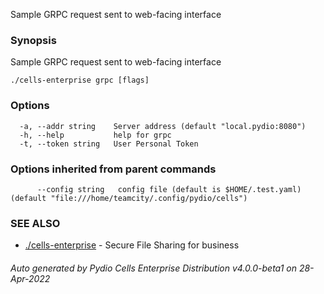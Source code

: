 Sample GRPC request sent to web-facing interface

### Synopsis

Sample GRPC request sent to web-facing interface

```
./cells-enterprise grpc [flags]
```

### Options

```
  -a, --addr string    Server address (default "local.pydio:8080")
  -h, --help           help for grpc
  -t, --token string   User Personal Token
```

### Options inherited from parent commands

```
      --config string   config file (default is $HOME/.test.yaml) (default "file:///home/teamcity/.config/pydio/cells")
```

### SEE ALSO

* [./cells-enterprise](./cells-enterprise)	 - Secure File Sharing for business

###### Auto generated by Pydio Cells Enterprise Distribution v4.0.0-beta1 on 28-Apr-2022

